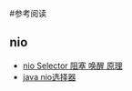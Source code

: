 #参考阅读

## nio

* [nio Selector 阻塞 唤醒 原理](http://zhhphappy.iteye.com/blog/2032893)
* [java nio选择器](http://blog.csdn.net/aesop_wubo/article/details/9117655)